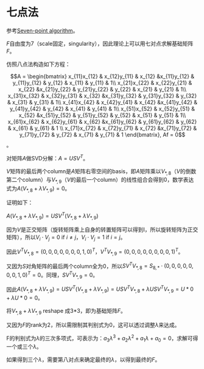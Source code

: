 # 七点法

参考[Seven-point algorithm](https://www.cs.unc.edu/~marc/tutorial/node55.html)。

$F$自由度为7（scale固定，singularity），因此理论上可以用七对点求解基础矩阵$F$。

仿照八点法构造如下方程：

$$A = \begin{bmatrix}
x_{11}x_{12} & x_{12}y_{11} & x_{12} &x_{11}y_{12} & y_{11}y_{12} & y_{12} & x_{11} & y_{11} & 1\\ x_{21}x_{22} & x_{22}y_{21} & x_{22} &x_{21}y_{22} & y_{21}y_{22} & y_{22} & x_{21} & y_{21} & 1\\ x_{31}x_{32} & x_{32}y_{31} & x_{32} &x_{31}y_{32} & y_{31}y_{32} & y_{32} & x_{31} & y_{31} & 1\\ x_{41}x_{42} & x_{42}y_{41} & x_{42} &x_{41}y_{42} & y_{41}y_{42} & y_{42} & x_{41} & y_{41} & 1\\ x_{51}x_{52} & x_{52}y_{51} & x_{52} &x_{51}y_{52} & y_{51}y_{52} & y_{52} & x_{51} & y_{51} & 1\\ x_{61}x_{62} & x_{62}y_{61} & x_{62} &x_{61}y_{62} & y_{61}y_{62} & y_{62} & x_{61} & y_{61} & 1 \\ x_{71}x_{72} & x_{72}y_{71} & x_{72} &x_{71}y_{72} & y_{71}y_{72} & y_{72} & x_{71} & y_{71} & 1 \end{bmatrix}, Af = 0$$。

对矩阵$A$做SVD分解：$A = USV^T$。

$V$矩阵的最后两个column是$A$矩阵右零空间的basis，即$A$矩阵乘以$V_{\ast,8}$（$V$的倒数第二个column）与$V_{\ast,9}$（$V$的最后一个column）的线性组合会得到0，数学表达式为$A(V_{\ast,8}+\lambda V_{\ast,9}) = 0$。

证明如下：

$A(V_{\ast,8}+\lambda V_{\ast,9}) = USV^T(V_{\ast,8}+\lambda V_{\ast,9})$

因为$V$是正交矩阵（旋转矩阵乘上自身的转置矩阵可以得到I，所以旋转矩阵为正交矩阵），所以$V_i \cdot V_j = 0$ if $i \neq j$，$V_i \cdot V_j = 1$ if $i = j$。

因此$V^TV_{\ast,8} = (0,0,0,0,0,0,0,1,0)^T$，$V^TV_{\ast,9} = (0,0,0,0,0,0,0,0,1)^T$。

又因为$S$对角矩阵的最后两个column全为0，所以$SV^TV_{\ast,8} = S_{8,\ast} \cdot (0,0,0,0,0,0,0,1,0)^T = 0$。同理，$SV^TV_{\ast,9} = 0$。

因此$A(V_{\ast,8}+\lambda V_{\ast,9}) = USV^T(V_{\ast,8}+\lambda V_{\ast,9}) = USV^TV_{\ast,8}+\lambda USV^TV_{\ast,9} = U * 0 + \lambda U * 0 = 0$。

将$V_{\ast,8}+\lambda V_{\ast,9}$ reshape 成3*3，即为基础矩阵$F$。

又因为$F$的rank为2，所以需限制其判别式为0，这可以透过调整$\lambda$来达成。

F的判别式为$\lambda$的三次多项式，可表示为：$a_3 \lambda^3 + a_2 \lambda^2 + a_1 \lambda + a_0 = 0$，求解可得一个或三个$\lambda$。

如果得到三个$\lambda$，需要第八对点来确定最终的$\lambda$，以得到最终的$F$。

